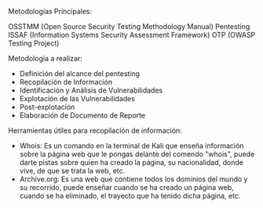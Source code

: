 Metodologías Principales: 

OSSTMM (Open Source Security Testing Methodology Manual)
Pentesting
ISSAF (Information Systems Security Assessment Framework)
OTP (OWASP Testing Project)

Metodología a realizar: 

- Definición del alcance del pentesting
- Recopilación de Información
- Identificación y Análisis de Vulnerabilidades
- Explotación de las Vulnerabilidades
- Post-explotación
- Elaboración de Documento de Reporte

Herramientas útiles para recopilación de información:
- Whois: Es un comando en la terminal de Kali que enseña información sobre la página web que le pongas delante del comendo "whois", puede darte pistas sobre quien ha creado la página, su nacionalidad, donde vive, de que se trata la web, etc.
- Archive.org: Es una web que contiene todos los dominios del mundo y su recorrido, puede enseñar cuando se ha creado un página web, cuando se ha eliminado, el trayecto que ha tenido dicha página, etc.
